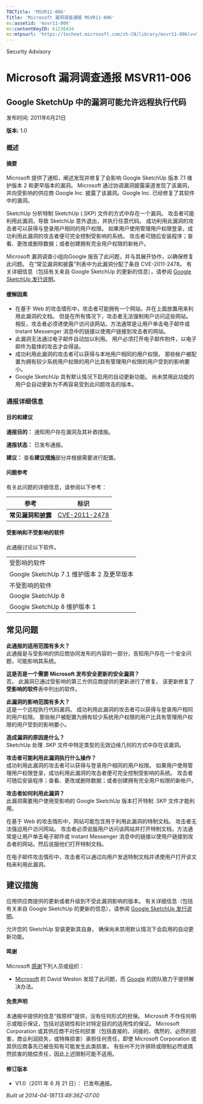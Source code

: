 ```yaml
---
TOCTitle: 'MSVR11-006'
Title: 'Microsoft 漏洞调查通报 MSVR11-006'
ms:assetid: 'msvr11-006'
ms:contentKeyID: 61236434
ms:mtpsurl: 'https://technet.microsoft.com/zh-CN/library/msvr11-006(v=Security.10)'
---
```


Security Advisory

Microsoft 漏洞调查通报 MSVR11-006
=================================

Google SketchUp 中的漏洞可能允许远程执行代码
--------------------------------------------

发布时间: 2011年6月21日

**版本:** 1.0

### 概述

#### 摘要

Microsoft 提供了通知，阐述发现并修复了会影响 Google SketchUp 版本 7.1 维护版本 2 和更早版本的漏洞。 Microsoft 通过协调漏洞披露渠道发现了该漏洞，并向受影响的供应商 Google Inc. 披露了该漏洞。Google Inc. 已经修复了其软件中的漏洞。

SketchUp 分析特制 SketchUp (.SKP) 文件的方式中存在一个漏洞。 攻击者可能利用此漏洞，导致 SketchUp 意外退出，并执行任意代码。 成功利用此漏洞的攻击者可以获得与登录用户相同的用户权限。 如果用户使用管理用户权限登录，成功利用此漏洞的攻击者便可完全控制受影响的系统。 攻击者可随后安装程序；查看、更改或删除数据；或者创建拥有完全用户权限的新帐户。

Microsoft 漏洞调查小组向Google 报告了此问题，并与其展开协作，以确保修复此问题。 在“常见漏洞和披露”列表中为此漏洞分配了条目 CVE-2011-2478。 有关详细信息（包括有关来自 Google SketchUp 的更新的信息），请参阅 [Google SketchUp 发行说明](https://sketchup.google.com/support/bin/static.py?hl=en&page=release_notes.cs&rd=1)。

#### 缓解因素

-   在基于 Web 的攻击情形中，攻击者可能拥有一个网站，并在上面放置用来利用此漏洞的文档。 但是在所有情况下，攻击者无法强制用户访问这些网站。 相反，攻击者必须诱使用户访问该网站，方法通常是让用户单击电子邮件或 Instant Messenger 消息中的链接以使用户链接到攻击者的网站。
-   此漏洞无法通过电子邮件自动加以利用。 用户必须打开电子邮件附件，以电子邮件为载体的攻击才会得逞。
-   成功利用此漏洞的攻击者可以获得与本地用户相同的用户权限。 那些帐户被配置为拥有较少系统用户权限的用户比具有管理用户权限的用户受到的影响要小。
-   Google SketchUp 具有默认情况下启用的自动更新功能。 尚未禁用此功能的用户会自动更新为不再容易受到此问题攻击的版本。

### 通报详细信息

#### 目的和建议

**通报目的：** 通知用户存在漏洞及其补救措施。

**通报状态：** 已发布通报。

**建议：** 查看**建议措施**部分并根据需要进行配置。

#### 问题参考

有关此问题的详细信息，请参阅以下参考：

| 参考               | 标识                                                                             |
|--------------------|----------------------------------------------------------------------------------|
| **常见漏洞和披露** | [CVE-2011-2478](https://www.cve.mitre.org/cgi-bin/cvename.cgi?name=cve-2011-2478) |

#### 受影响和不受影响的软件

此通报讨论以下软件。

|                                           |
|-------------------------------------------|
| 受影响的软件                              |
| Google SketchUp 7.1 维护版本 2 及更早版本 |
| 不受影响的软件                            |
| Google SketchUp 8                         |
| Google SketchUp 8 维护版本 1              |

常见问题
--------


**此通报的适用范围有多大？**  
此通报是与受影响的供应商协同发布的内容的一部分，告知用户存在一个安全问题，可能影响其系统。

**这是否是一个需要 Microsoft 发布安全更新的安全漏洞？**  
否。 此漏洞已通过受影响的第三方供应商提供的更新进行了修复。 该更新修复了**受影响的软件**表中列出的软件。

**此漏洞的影响范围有多大？**  
这是一个远程执行代码漏洞。 成功利用此漏洞的攻击者可以获得与登录用户相同的用户权限。 那些帐户被配置为拥有较少系统用户权限的用户比具有管理用户权限的用户受到的影响要小。

**造成漏洞的原因是什么？**  
SketchUp 处理 .SKP 文件中特定类型的无效边缘几何的方式中存在该漏洞。

**攻击者可能利用此漏洞执行什么操作？**  
成功利用此漏洞的攻击者可以获得与登录用户相同的用户权限。 如果用户使用管理用户权限登录，成功利用此漏洞的攻击者便可完全控制受影响的系统。 攻击者可随后安装程序；查看、更改或删除数据；或者创建拥有完全用户权限的新帐户。

**攻击者如何利用此漏洞？**  
此漏洞需要用户使用受影响的 Google SketchUp 版本打开特制 .SKP 文件才能利用。

在基于 Web 的攻击情形中，网站可能包含用于利用此漏洞的特制文档。 攻击者无法强迫用户访问网站。 攻击者必须说服用户访问该网站并打开特制文档，方法通常是让用户单击电子邮件或 Instant Messenger 消息中的链接以使用户链接到攻击者的网站，然后说服他们打开特制文档。

在电子邮件攻击情形中，攻击者可以通过向用户发送特制文档并诱使用户打开该文档来利用此漏洞。

建议措施
--------


应用供应商提供的更新或者升级到不受此漏洞影响的版本。 有关详细信息（包括有关来自 Google SketchUp 的更新的信息），请参阅 [Google SketchUp 发行说明](https://sketchup.google.com/support/bin/static.py?hl=en&page=release_notes.cs&rd=1)。

允许您的 SketchUp 安装更新其自身。 确保尚未禁用默认情况下会启用的自动更新功能。

#### 鸣谢

Microsoft [感谢](https://go.microsoft.com/fwlink/?linkid=21127)下列人员或组织：

-   [Microsoft](https://www.microsoft.com/) 的 David Weston 发现了此问题，而 [Google](https://www.google.com/) 的团队致力于提供解决办法。

#### 免责声明

本通报中提供的信息“按原样”提供，没有任何形式的担保。 Microsoft 不作任何明示或暗示保证，包括对适销性和针对特定目的的适用性的保证。 Microsoft Corporation 或其供应商不对任何损害（包括直接的、间接的、偶然的、必然的损害，商业利润损失，或特殊损害）承担任何责任，即使 Microsoft Corporation 或其供应商事先已被告知有可能发生此类损害。 有些州不允许排除或限制必然或偶然损害的赔偿责任，因此上述限制可能不适用。

#### 修订版本

-   V1.0（2011 年 6 月 21 日）： 已发布通报。

*Built at 2014-04-18T13:49:36Z-07:00*
